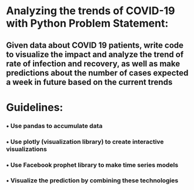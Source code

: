 
<h1> Analyzing the trends of COVID-19 with Python Problem Statement:</h1> 
<h2>Given data about COVID 19 patients, write code to visualize the impact and analyze the trend of rate of infection and recovery, as well as make predictions about the number of cases expected a week in future based on the current trends </h2>

<h1>Guidelines:</h1>

<h3>• Use pandas to accumulate data</h3>

<h3>• Use plotly (visualization library) to create interactive visualizations</h3>

<h3>• Use Facebook prophet library to make time series models</h3>

<h3>• Visualize the prediction by combining these technologies</h3>
